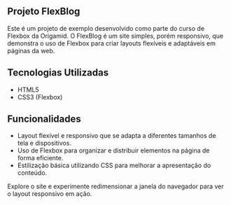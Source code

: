 ##  Projeto FlexBlog

Este é um projeto de exemplo desenvolvido como parte do curso de Flexbox da Origamid. O FlexBlog é um site simples, porém responsivo, que demonstra o uso de Flexbox para criar layouts flexíveis e adaptáveis em páginas da web.

## Tecnologias Utilizadas

- HTML5
- CSS3 (Flexbox)

## Funcionalidades

- Layout flexível e responsivo que se adapta a diferentes tamanhos de tela e dispositivos.
- Uso de Flexbox para organizar e distribuir elementos na página de forma eficiente.
- Estilização básica utilizando CSS para melhorar a apresentação do conteúdo.


Explore o site e experimente redimensionar a janela do navegador para ver o layout responsivo em ação.
